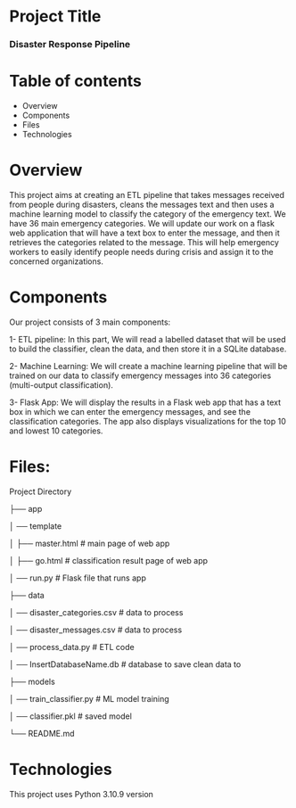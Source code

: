 # Project Title
### Disaster Response Pipeline

# Table of contents
* Overview
* Components
* Files
* Technologies
  
# Overview
This project aims at creating an ETL pipeline that takes messages received from people during disasters, cleans the messages text and then uses a machine learning model to classify the category of the emergency text. We have 36 main emergency categories. We will update our work on a flask web application that will have a text box to enter the message, and then it retrieves the categories related to the message. This will help emergency workers to easily identify people needs during crisis and assign it to the concerned organizations.

# Components
Our project consists of 3 main components:

1- ETL pipeline:
In this part, We will read a labelled dataset that will be used to build the classifier, clean the data, and then store it in a SQLite database. 

2- Machine Learning:
We will create a machine learning pipeline that will be trained on our data to classify emergency messages into 36 categories (multi-output classification).

3- Flask App:
We will display the results in a Flask web app that has a text box in which we can enter the emergency messages, and see the classification categories. The app also displays visualizations for the top 10 and lowest 10 categories.

# Files:

Project Directory

├── app

│   ── template

│   ├── master.html  # main page of web app

│   ├── go.html  # classification result page of web app

│   ── run.py  # Flask file that runs app

├── data

│   ── disaster_categories.csv  # data to process

│   ── disaster_messages.csv  # data to process

│   ── process_data.py # ETL code

│   ── InsertDatabaseName.db   # database to save clean data to

├── models

│   ── train_classifier.py # ML model training

│   ── classifier.pkl  # saved model 

└── README.md

# Technologies
This project uses Python 3.10.9 version